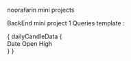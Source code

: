  noorafarin mini projects

BackEnd mini project 1 Queries template :

{
dailyCandleData {  
      Date 
      Open 
      High  
      }
}
